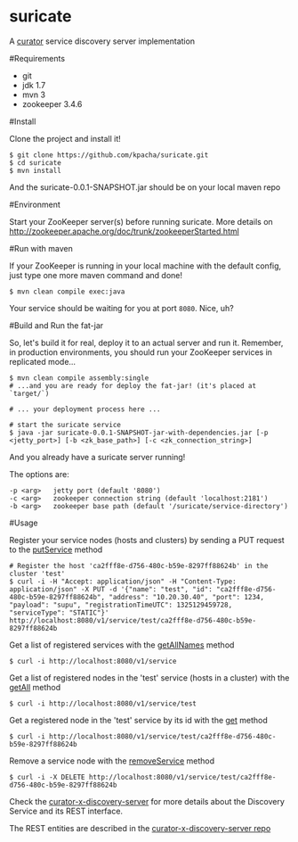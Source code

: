 suricate
========

A [curator](http://curator.apache.org/getting-started.html) service discovery server implementation

#Requirements

* git
* jdk 1.7
* mvn 3
* zookeeper 3.4.6

#Install

Clone the project and install it!

	$ git clone https://github.com/kpacha/suricate.git
	$ cd suricate
	$ mvn install

And the suricate-0.0.1-SNAPSHOT.jar should be on your local maven repo

#Environment

Start your ZooKeeper server(s) before running suricate. More details on http://zookeeper.apache.org/doc/trunk/zookeeperStarted.html

#Run with maven

If your ZooKeeper is running in your local machine with the default config, just type one more maven command and done! 

	$ mvn clean compile exec:java

Your service should be waiting for you at port `8080`. Nice, uh?

#Build and Run the fat-jar

So, let's build it for real, deploy it to an actual server and run it. Remember, in production environments, you should run your ZooKeeper services in replicated mode...

	$ mvn clean compile assembly:single
	# ...and you are ready for deploy the fat-jar! (it's placed at `target/`)

	# ... your deployment process here ...

	# start the suricate service
	$ java -jar suricate-0.0.1-SNAPSHOT-jar-with-dependencies.jar [-p <jetty_port>] [-b <zk_base_path>] [-c <zk_connection_string>]

And you already have a suricate server running!

The options are:

	-p <arg>   jetty port (default '8080')
	-c <arg>   zookeeper connection string (default 'localhost:2181')
	-b <arg>   zookeeper base path (default '/suricate/service-directory')

#Usage

Register your service nodes (hosts and clusters) by sending a PUT request to the [putService](http://curator.apache.org/curator-x-discovery-server/index.html#putService) method

	# Register the host 'ca2fff8e-d756-480c-b59e-8297ff88624b' in the cluster 'test'
	$ curl -i -H "Accept: application/json" -H "Content-Type: application/json" -X PUT -d '{"name": "test", "id": "ca2fff8e-d756-480c-b59e-8297ff88624b", "address": "10.20.30.40", "port": 1234, "payload": "supu", "registrationTimeUTC": 1325129459728, "serviceType": "STATIC"}' http://localhost:8080/v1/service/test/ca2fff8e-d756-480c-b59e-8297ff88624b

Get a list of registered services with the [getAllNames](http://curator.apache.org/curator-x-discovery-server/index.html#getAllNames) method

	$ curl -i http://localhost:8080/v1/service

Get a list of registered nodes in the 'test' service (hosts in a cluster) with the [getAll](http://curator.apache.org/curator-x-discovery-server/index.html#getAll) method

	$ curl -i http://localhost:8080/v1/service/test

Get a registered node in the 'test' service by its id with the [get](http://curator.apache.org/curator-x-discovery-server/index.html#get) method

	$ curl -i http://localhost:8080/v1/service/test/ca2fff8e-d756-480c-b59e-8297ff88624b

Remove a service node with the [removeService](http://curator.apache.org/curator-x-discovery-server/index.html#removeService) method

	$ curl -i -X DELETE http://localhost:8080/v1/service/test/ca2fff8e-d756-480c-b59e-8297ff88624b

Check the [curator-x-discovery-server](http://curator.apache.org/curator-x-discovery-server/index.html) for more details about the Discovery Service and its REST interface.

The REST entities are described in the [curator-x-discovery-server repo](https://github.com/apache/curator/tree/master/curator-x-discovery-server)
